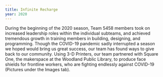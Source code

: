 ```yaml
---
title: Infinite Recharge
year: 2020
---
```


During the beginning of the 2020 season, Team 5458 members took on increased leadership roles within the individual subteams, and achieved tremendous growth in training members in building, designing, and programming. Though the COVID-19 pandemic sadly interrupted a season we hoped would bring us great success, our team has found ways to give back to our community. Using 3-D Printers, our team partnered with Square One, the makerspace at the Woodland Public Library, to produce face shields for frontline workers, who are fighting endlessly against COVID-19 (Pictures under the Images tab).
